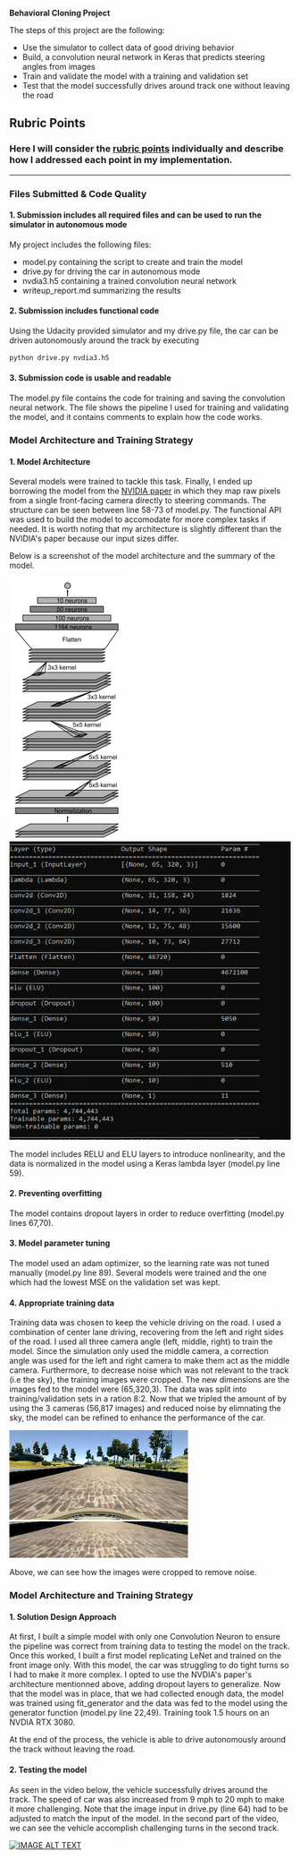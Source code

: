 **Behavioral Cloning Project**

The steps of this project are the following:
* Use the simulator to collect data of good driving behavior
* Build, a convolution neural network in Keras that predicts steering angles from images
* Train and validate the model with a training and validation set
* Test that the model successfully drives around track one without leaving the road

## Rubric Points
### Here I will consider the [rubric points](https://review.udacity.com/#!/rubrics/432/view) individually and describe how I addressed each point in my implementation.  

---
### Files Submitted & Code Quality

#### 1. Submission includes all required files and can be used to run the simulator in autonomous mode

My project includes the following files:
* model.py containing the script to create and train the model
* drive.py for driving the car in autonomous mode
* nvdia3.h5 containing a trained convolution neural network 
* writeup_report.md summarizing the results

#### 2. Submission includes functional code

Using the Udacity provided simulator and my drive.py file, the car can be driven autonomously around the track by executing 
```sh
python drive.py nvdia3.h5
```

#### 3. Submission code is usable and readable

The model.py file contains the code for training and saving the convolution neural network. The file shows the pipeline I used for training and validating the model, and it contains comments to explain how the code works.

### Model Architecture and Training Strategy

#### 1. Model Architecture

Several models were trained to tackle this task. Finally, I ended up borrowing the model from the [NVIDIA paper](https://arxiv.org/pdf/1604.07316v1.pdf) in which they map raw pixels from a single front-facing camera directly to steering commands. The structure can be seen between line 58-73 of model.py. The functional API was used to build the model to accomodate for more complex tasks if needed. It is worth noting that my architecture is slightly different than the NVIDIA's paper because our input sizes differ.

Below is a screenshot of the model architecture and the summary of the model.

<img src="img/architecture.PNG"/> <img src="img/summary.PNG"/>

The model includes RELU and ELU layers to introduce nonlinearity, and the data is normalized in the model using a Keras lambda layer (model.py line 59).


#### 2. Preventing overfitting

The model contains dropout layers in order to reduce overfitting (model.py lines 67,70). 

#### 3. Model parameter tuning

The model used an adam optimizer, so the learning rate was not tuned manually (model.py line 89).
Several models were trained and the one which had the lowest MSE on the validation set was kept.

#### 4. Appropriate training data

Training data was chosen to keep the vehicle driving on the road. I used a combination of center lane driving, recovering from the left and right sides of the road. I used all three camera angle (left, middle, right) to train the model. Since the simulation only used the middle camera, a correction angle was used for the left and right camera to make them act as the middle camera. Furthermore, to decrease noise which was not relevant to the track (i.e the sky), the training images were cropped. The new dimensions are the images fed to the model were (65,320,3). The data was split into training/validation sets in a ration 8:2. Now that we tripled the amount of by using the 3 cameras (56,817 images) and reduced noise by elimnating the sky, the model can be refined to enhance the performance of the car.

<img src="img/original.jpg"/> <img src="img/cropped.jpg"/>

Above, we can see how the images were cropped to remove noise.

### Model Architecture and Training Strategy

#### 1. Solution Design Approach

At first, I built a simple model with only one Convolution Neuron to ensure the pipeline was correct from training data to testing the model on the track. Once this worked, I built a first model replicating LeNet and trained on the front image only. With this model, the car was struggling to do tight turns so I had to make it more complex. I opted to use the NVDIA's paper's architecture mentionned above, adding dropout layers to generalize. Now that the model was in place, that we had collected enough data, the model was trained using fit_generator and the data was fed to the model using the generator function (model.py line 22,49). Training took 1.5 hours on an NVDIA RTX 3080.

At the end of the process, the vehicle is able to drive autonomously around the track without leaving the road.

#### 2. Testing the model

As seen in the video below, the vehicle successfully drives around the track. The speed of car was also increased from 9 mph to 20 mph to make it more challenging. Note that the image input in drive.py (line 64) had to be adjusted to match the input of the model. In the second part of the video, we can see the vehicle accomplish challenging turns in the second track.

[![IMAGE ALT TEXT](http://img.youtube.com/vi/YOUTUBE_VIDEO_ID_HERE/0.jpg)](http://www.youtube.com/watch?v=YOUTUBE_VIDEO_ID_HERE "Video Title")

